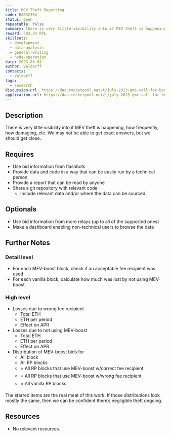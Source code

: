 ```yaml
---
title: MEV Theft Reporting
code: BA032304
status: open
repeatable: false
summary: There is very little visibility into if MEV theft is happening, how frequently, how damaging, etc. We may not be able to get exact answers, but we should get close.
reward: 583.34 RPL
skillsets:
  - development
  - data-analysis
  - general-writing
  - node-operation
date: 2023-08-01
author: Valdorff
contacts:
  - Valdorff
tags: 
  - research
discussion-url: https://dao.rocketpool.net/t/july-2023-gmc-call-for-bounty-applications-deadline-is-july-15th/1936/6
application-url: https://dao.rocketpool.net/t/july-2023-gmc-call-for-bounty-applications-deadline-is-july-15th/1936/6
---
```


## Description

There is very little visibility into if MEV theft is happening, how frequently, how damaging, etc.
We may not be able to get exact answers, but we should get close.

## Requires
* Use bid information from flashbots
* Provide data and code in a way that can be easily run by a technical person
* Provide a report that can be read by anyone
* Share a git repository with relevant code
  * Include relevant data and/or where the data can be sourced

## Optionals
*  Use bid information from more relays (up to all of the supported ones)
*  Make a dashboard enabling non-technical users to browse the data

## Further Notes

### Detail level
* For each MEV-boost block, check if an acceptable fee recipient was used
* For each vanilla block, calculate how much was lost by not using MEV-boost

### High level
* Losses due to wrong fee recipient
  * Total ETH
  * ETH per period
  * Effect on APR
* Losses due to not using MEV-boost
  * Total ETH
  * ETH per period
  * Effect on APR
* Distribution of MEV-boost bids for
  * All block
  * All RP blocks
  * :star: All RP blocks that use MEV-boost w/correct fee recipient
  * :star: All RP blocks that use MEV-boost w/wrong fee recipient
  * :star: All vanilla RP blocks

The starred items are the real meat of this work. If those distributions look mostly the same, then we can be confident there’s negligible theft ongoing.

## Resources
* No relevant resources.
